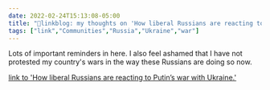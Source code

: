 ```yaml
---
date: 2022-02-24T15:13:08-05:00
title: "🔗linkblog: my thoughts on 'How liberal Russians are reacting to Putin’s war with Ukraine.'"
tags: ["link","Communities","Russia","Ukraine","war"]
---
```

Lots of important reminders in here. I also feel ashamed that I have not protested my country's wars in the way these Russians are doing so now.
 
[link to 'How liberal Russians are reacting to Putin’s war with Ukraine.'](https://slate.com/technology/2022/02/liberals-russia-ukraine-war-social-media-protests.html?via=rss)
